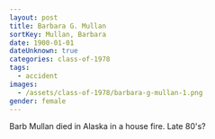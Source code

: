 ```yaml
---
layout: post
title: Barbara G. Mullan
sortKey: Mullan, Barbara
date: 1900-01-01
dateUnknown: true
categories: class-of-1978
tags:
  - accident
images:
  - /assets/class-of-1978/barbara-g-mullan-1.png
gender: female
---
```

Barb Mullan died in Alaska in a house fire. Late 80's?
